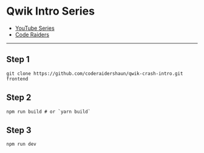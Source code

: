 # Qwik Intro Series

- [YouTube Series](https://youtu.be/zLHYDY9dAbs)
- [Code Raiders](https://coderaiders.com)

---

## Step 1

```shell
git clone https://github.com/coderaidershaun/qwik-crash-intro.git frontend
```

## Step 2

```shell
npm run build # or `yarn build`
```

## Step 3

```shell
npm run dev
```
